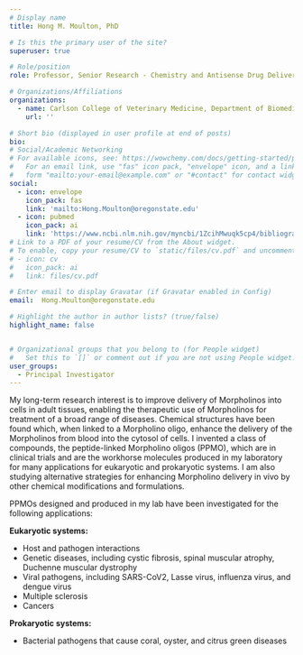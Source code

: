 ```yaml
---
# Display name
title: Hong M. Moulton, PhD

# Is this the primary user of the site?
superuser: true

# Role/position
role: Professor, Senior Research - Chemistry and Antisense Drug Delivery

# Organizations/Affiliations
organizations:
  - name: Carlson College of Veterinary Medicine, Department of Biomedical Sciences
    url: ''

# Short bio (displayed in user profile at end of posts)
bio:
# Social/Academic Networking
# For available icons, see: https://wowchemy.com/docs/getting-started/page-builder/#icons
#   For an email link, use "fas" icon pack, "envelope" icon, and a link in the
#   form "mailto:your-email@example.com" or "#contact" for contact widget.
social:
  - icon: envelope
    icon_pack: fas
    link: 'mailto:Hong.Moulton@oregonstate.edu'
  - icon: pubmed
    icon_pack: ai
    link: 'https://www.ncbi.nlm.nih.gov/myncbi/1ZcihMwuqk5cp4/bibliography/public'
# Link to a PDF of your resume/CV from the About widget.
# To enable, copy your resume/CV to `static/files/cv.pdf` and uncomment the lines below.
# - icon: cv
#   icon_pack: ai
#   link: files/cv.pdf

# Enter email to display Gravatar (if Gravatar enabled in Config)
email:  Hong.Moulton@oregonstate.edu

# Highlight the author in author lists? (true/false)
highlight_name: false


# Organizational groups that you belong to (for People widget)
#   Set this to `[]` or comment out if you are not using People widget.
user_groups:
  - Principal Investigator
---
```



My long-term research interest is to improve delivery of Morpholinos into cells in adult tissues, enabling the therapeutic use of Morpholinos for treatment of a broad range of diseases. Chemical structures have been found which, when linked to a Morpholino oligo, enhance the delivery of the Morpholinos from blood into the cytosol of cells. I invented a class of compounds, the peptide-linked Morpholino oligos (PPMO), which are in clinical trials and are the workhorse molecules produced in my laboratory for many applications for eukaryotic and prokaryotic systems. I am also studying alternative strategies for enhancing Morpholino delivery in vivo by other chemical modifications and formulations.

PPMOs designed and produced in my lab have been investigated for the following applications:

__Eukaryotic systems:__

- Host and pathogen interactions
- Genetic diseases, including cystic fibrosis, spinal muscular atrophy, Duchenne muscular dystrophy
- Viral pathogens, including SARS-CoV2, Lasse virus, influenza virus, and dengue virus
- Multiple sclerosis
- Cancers

__Prokaryotic systems:__
- Bacterial pathogens that cause coral, oyster, and citrus green diseases
